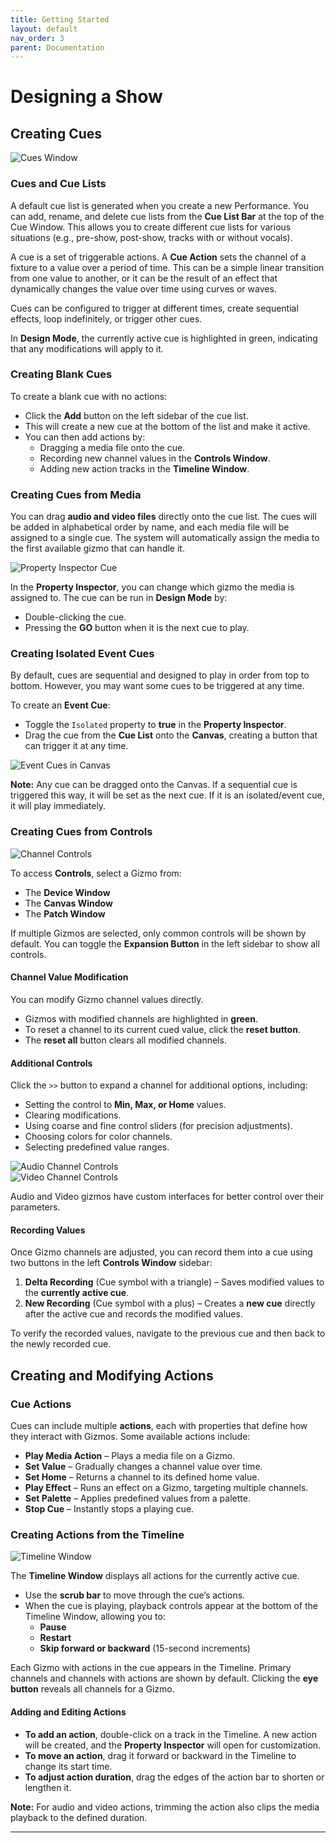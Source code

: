 ```yaml
---
title: Getting Started
layout: default
nav_order: 3
parent: Documentation
---
```



# Designing a Show

## Creating Cues

![Cues Window](../Images/Masque_CueListWindow.png)

### Cues and Cue Lists

A default cue list is generated when you create a new Performance. You can add, rename, and delete cue lists from the **Cue List Bar** at the top of the Cue Window. This allows you to create different cue lists for various situations (e.g., pre-show, post-show, tracks with or without vocals).  

A cue is a set of triggerable actions. A **Cue Action** sets the channel of a fixture to a value over a period of time. This can be a simple linear transition from one value to another, or it can be the result of an effect that dynamically changes the value over time using curves or waves.  

Cues can be configured to trigger at different times, create sequential effects, loop indefinitely, or trigger other cues.  

In **Design Mode**, the currently active cue is highlighted in green, indicating that any modifications will apply to it.

### Creating Blank Cues

To create a blank cue with no actions:  

- Click the **Add** button on the left sidebar of the cue list.  
- This will create a new cue at the bottom of the list and make it active.  
- You can then add actions by:  
  - Dragging a media file onto the cue.  
  - Recording new channel values in the **Controls Window**.  
  - Adding new action tracks in the **Timeline Window**.

### Creating Cues from Media

You can drag **audio and video files** directly onto the cue list. The cues will be added in alphabetical order by name, and each media file will be assigned to a single cue. The system will automatically assign the media to the first available gizmo that can handle it.  

![Property Inspector Cue](../Images/Masque_PropertyInspector_Cue.png)

In the **Property Inspector**, you can change which gizmo the media is assigned to. The cue can be run in **Design Mode** by:  

- Double-clicking the cue.  
- Pressing the **GO** button when it is the next cue to play.

### Creating Isolated Event Cues

By default, cues are sequential and designed to play in order from top to bottom. However, you may want some cues to be triggered at any time.  

To create an **Event Cue**:  

- Toggle the `Isolated` property to **true** in the **Property Inspector**.  
- Drag the cue from the **Cue List** onto the **Canvas**, creating a button that can trigger it at any time.  

![Event Cues in Canvas](../Images/Masque_Canvas_EventCues.png)

**Note:** Any cue can be dragged onto the Canvas. If a sequential cue is triggered this way, it will be set as the next cue. If it is an isolated/event cue, it will play immediately.

### Creating Cues from Controls

![Channel Controls](../Images/Masque_Controls.png)

To access **Controls**, select a Gizmo from:  

- The **Device Window**  
- The **Canvas Window**  
- The **Patch Window**  

If multiple Gizmos are selected, only common controls will be shown by default. You can toggle the **Expansion Button** in the left sidebar to show all controls.

#### Channel Value Modification

You can modify Gizmo channel values directly.  

- Gizmos with modified channels are highlighted in **green**.  
- To reset a channel to its current cued value, click the **reset button**.  
- The **reset all** button clears all modified channels.

#### Additional Controls

Click the `>>` button to expand a channel for additional options, including:  

- Setting the control to **Min, Max, or Home** values.  
- Clearing modifications.  
- Using coarse and fine control sliders (for precision adjustments).  
- Choosing colors for color channels.  
- Selecting predefined value ranges.

![Audio Channel Controls](../Images/Masque_Controls_Audio.png)  
![Video Channel Controls](../Images/Masque_Controls_Video.png)  

Audio and Video gizmos have custom interfaces for better control over their parameters.

#### Recording Values

Once Gizmo channels are adjusted, you can record them into a cue using two buttons in the left **Controls Window** sidebar:  

1. **Delta Recording** (Cue symbol with a triangle) – Saves modified values to the **currently active cue**.  
2. **New Recording** (Cue symbol with a plus) – Creates a **new cue** directly after the active cue and records the modified values.  

To verify the recorded values, navigate to the previous cue and then back to the newly recorded cue.

## Creating and Modifying Actions

### Cue Actions

Cues can include multiple **actions**, each with properties that define how they interact with Gizmos. Some available actions include:

- **Play Media Action** – Plays a media file on a Gizmo.  
- **Set Value** – Gradually changes a channel value over time.  
- **Set Home** – Returns a channel to its defined home value.  
- **Play Effect** – Runs an effect on a Gizmo, targeting multiple channels.  
- **Set Palette** – Applies predefined values from a palette.  
- **Stop Cue** – Instantly stops a playing cue.

### Creating Actions from the Timeline

![Timeline Window](../Images/Masque_Timeline.png)

The **Timeline Window** displays all actions for the currently active cue.  

- Use the **scrub bar** to move through the cue’s actions.  
- When the cue is playing, playback controls appear at the bottom of the Timeline Window, allowing you to:  
  - **Pause**  
  - **Restart**  
  - **Skip forward or backward** (15-second increments)  

Each Gizmo with actions in the cue appears in the Timeline. Primary channels and channels with actions are shown by default. Clicking the **eye button** reveals all channels for a Gizmo.

#### Adding and Editing Actions

- **To add an action**, double-click on a track in the Timeline. A new action will be created, and the **Property Inspector** will open for customization.  
- **To move an action**, drag it forward or backward in the Timeline to change its start time.  
- **To adjust action duration**, drag the edges of the action bar to shorten or lengthen it.  

**Note:** For audio and video actions, trimming the action also clips the media playback to the defined duration.

---
